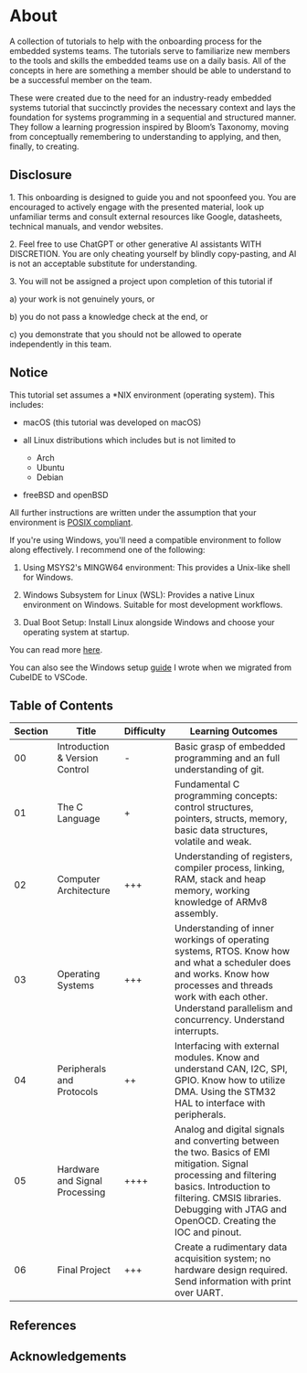 # About

A collection of tutorials to help with the onboarding process for the embedded systems teams. The tutorials serve to familiarize new members to the tools and skills the embedded teams use on a daily basis. All of the concepts in here are something a member should be able to understand to be a successful member on the team.

These were created due to the need for an industry-ready embedded systems tutorial that succinctly provides the necessary context and lays the foundation for systems programming in a sequential and structured manner. They follow a learning progression inspired by Bloom’s Taxonomy, moving from conceptually remembering to understanding to applying, and then, finally, to creating.

## Disclosure

1\. This onboarding is designed to guide you and not spoonfeed you. You are encouraged to actively engage with the presented material, look up unfamiliar terms and consult external resources like Google, datasheets, technical manuals, and vendor websites.

2\. Feel free to use ChatGPT or other generative AI assistants WITH DISCRETION. You are only cheating yourself by blindly copy-pasting, and AI is not an acceptable substitute for understanding.

3\. You will not be assigned a project upon completion of this tutorial if

a) your work is not genuinely yours, or

b) you do not pass a knowledge check at the end, or

c) you demonstrate that you should not be allowed to operate independently in this team.

## Notice

This tutorial set assumes a \*NIX environment (operating system). This includes:

- macOS (this tutorial was developed on macOS)
- all Linux distributions which includes but is not limited to

  - Arch
  - Ubuntu
  - Debian

- freeBSD and openBSD

All further instructions are written under the assumption that your environment is [POSIX compliant](https://stackoverflow.com/questions/1780599/what-is-the-meaning-of-posix).

If you're using Windows, you'll need a compatible environment to follow along effectively. I recommend one of the following:

1. Using MSYS2's MINGW64 environment: This provides a Unix-like shell for Windows.

2. Windows Subsystem for Linux (WSL): Provides a native Linux environment on Windows. Suitable for most development workflows.

3. Dual Boot Setup: Install Linux alongside Windows and choose your operating system at startup.

You can read more [here](https://github.com/DallasFormulaRacing/embedded-onboarding/wiki/DEnvironment).

You can also see the Windows setup [guide](SETUP.md) I wrote when we migrated from CubeIDE to VSCode.

## Table of Contents

| Section | Title                          | Difficulty | Learning Outcomes                                                                                                                                                                                                                      |
| ------- | ------------------------------ | ---------- | -------------------------------------------------------------------------------------------------------------------------------------------------------------------------------------------------------------------------------------- |
| 00      | Introduction & Version Control | -          | Basic grasp of embedded programming and an full understanding of git.                                                                                                                                                                  |
| 01      | The C Language                 | +          | Fundamental C programming concepts: control structures, pointers, structs, memory, basic data structures, volatile and weak.                                                                                                           |
| 02      | Computer Architecture          | +++        | Understanding of registers, compiler process, linking, RAM, stack and heap memory, working knowledge of ARMv8 assembly.                                                                                                                |
| 03      | Operating Systems              | +++        | Understanding of inner workings of operating systems, RTOS. Know how and what a scheduler does and works. Know how processes and threads work with each other. Understand parallelism and concurrency. Understand interrupts.          |
| 04      | Peripherals and Protocols      | ++         | Interfacing with external modules. Know and understand CAN, I2C, SPI, GPIO. Know how to utilize DMA. Using the STM32 HAL to interface with peripherals.                                                                                |
| 05      | Hardware and Signal Processing | ++++       | Analog and digital signals and converting between the two. Basics of EMI mitigation. Signal processing and filtering basics. Introduction to filtering. CMSIS libraries. Debugging with JTAG and OpenOCD. Creating the IOC and pinout. |
| 06      | Final Project                  | +++        | Create a rudimentary data acquisition system; no hardware design required. Send information with print over UART.                                                                                                                      |

## References

## Acknowledgements
